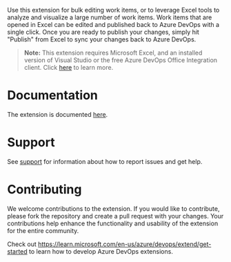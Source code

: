 Use this extension for bulk editing work items, or to leverage Excel tools to analyze and visualize a large number of work items. Work items that are opened in Excel can be edited and published back to Azure DevOps with a single click. Once you are ready to publish your changes, simply hit "Publish" from Excel to sync your changes back to Azure DevOps. 

> **Note:** This extension requires Microsoft Excel, and an installed version of Visual Studio or the free Azure DevOps Office Integration client.
> Click [here](https://aka.ms/devopsexcel) to learn more.

# Documentation 

The extension is documented [here](details.md#documentation).

# Support

See [support](details.md#support) for information about how to report issues and get help.

# Contributing

  We welcome contributions to the extension. If you would like to contribute, please fork the repository and create a pull request with your changes. Your contributions help enhance the functionality and usability of the extension for the entire community.

  Check out https://learn.microsoft.com/en-us/azure/devops/extend/get-started to learn how to develop Azure DevOps extensions.